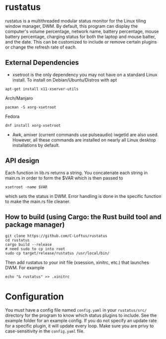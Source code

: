 # rustatus
rustatus is a multithreaded modular status monitor for the Linux tiling window manager, DWM. By default, this program can display the computer's volume percentage, network name, battery percentage, mouse battery percentage, charging status for both the laptop and mouse batter, and the date. This can be customized to include or remove certain plugins or change the refresh rate of each.

## External Dependencies
* xsetroot is the only dependency you may not have on a standard Linux install.
To install on Debian/Ubuntu/Distros with apt
```
apt-get install x11-xserver-utils
```
Arch/Manjaro
```
pacman -S xorg-xsetroot 
```
Fedora
```
dnf install xorg-xsetroot 
```
* Awk, amixer (current commands use pulseaudio) iwgetid are also used. However, all these commands are installed on nearly all Linux desktop installations by default. 

## API design
Each function in lib.rs returns a string. You concatenate each string in main.rs in order to form the $VAR which is then passed to
```
xsetroot -name $VAR
```
which sets the status in DWM. 
Error handling is done in the specific function to make the main.rs file cleaner. 

## How to build  (using Cargo: the Rust build tool and package manager)
```
git clone https://github.com/C-Loftus/rustatus
cd rustatus
cargo build --release
# need sudo to cp into root
sudo cp target/release/rustatus /usr/local/bin/
```
Then add rustatus to your init file (xsession, xinitrc, etc.) that launches DWM.
For example
```
echo "& rustatus" >> .xinitrc
```
# Configuration
You must have a config file named ```config.yaml```
in your ```rustatus/src/``` directory for the program to know which status plugins to include. See the example folder for an example config.
If you do not specify an update rate for a specific plugin, it will update every loop. Make sure you are privy to case-sensitivity in the ```config.yaml``` file. 

